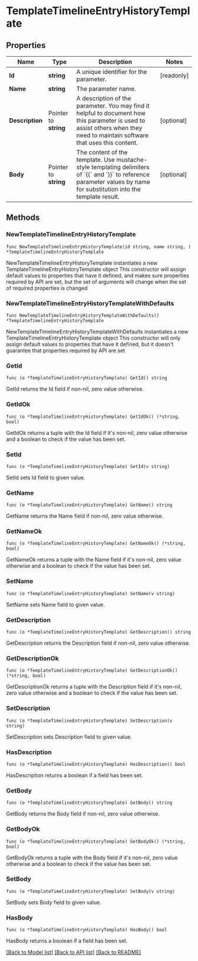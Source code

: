 # TemplateTimelineEntryHistoryTemplate

## Properties

Name | Type | Description | Notes
------------ | ------------- | ------------- | -------------
**Id** | **string** | A unique identifier for the parameter. | [readonly] 
**Name** | **string** | The parameter name. | 
**Description** | Pointer to **string** | A description of the parameter.  You may find it helpful to document how this parameter is used to assist others when they need to maintain software that uses this content. | [optional] 
**Body** | Pointer to **string** | The content of the template.  Use mustache-style templating delimiters of &#x60;{{&#x60; and &#x60;}}&#x60; to reference parameter values by name for substitution into the template result. | [optional] 

## Methods

### NewTemplateTimelineEntryHistoryTemplate

`func NewTemplateTimelineEntryHistoryTemplate(id string, name string, ) *TemplateTimelineEntryHistoryTemplate`

NewTemplateTimelineEntryHistoryTemplate instantiates a new TemplateTimelineEntryHistoryTemplate object
This constructor will assign default values to properties that have it defined,
and makes sure properties required by API are set, but the set of arguments
will change when the set of required properties is changed

### NewTemplateTimelineEntryHistoryTemplateWithDefaults

`func NewTemplateTimelineEntryHistoryTemplateWithDefaults() *TemplateTimelineEntryHistoryTemplate`

NewTemplateTimelineEntryHistoryTemplateWithDefaults instantiates a new TemplateTimelineEntryHistoryTemplate object
This constructor will only assign default values to properties that have it defined,
but it doesn't guarantee that properties required by API are set

### GetId

`func (o *TemplateTimelineEntryHistoryTemplate) GetId() string`

GetId returns the Id field if non-nil, zero value otherwise.

### GetIdOk

`func (o *TemplateTimelineEntryHistoryTemplate) GetIdOk() (*string, bool)`

GetIdOk returns a tuple with the Id field if it's non-nil, zero value otherwise
and a boolean to check if the value has been set.

### SetId

`func (o *TemplateTimelineEntryHistoryTemplate) SetId(v string)`

SetId sets Id field to given value.


### GetName

`func (o *TemplateTimelineEntryHistoryTemplate) GetName() string`

GetName returns the Name field if non-nil, zero value otherwise.

### GetNameOk

`func (o *TemplateTimelineEntryHistoryTemplate) GetNameOk() (*string, bool)`

GetNameOk returns a tuple with the Name field if it's non-nil, zero value otherwise
and a boolean to check if the value has been set.

### SetName

`func (o *TemplateTimelineEntryHistoryTemplate) SetName(v string)`

SetName sets Name field to given value.


### GetDescription

`func (o *TemplateTimelineEntryHistoryTemplate) GetDescription() string`

GetDescription returns the Description field if non-nil, zero value otherwise.

### GetDescriptionOk

`func (o *TemplateTimelineEntryHistoryTemplate) GetDescriptionOk() (*string, bool)`

GetDescriptionOk returns a tuple with the Description field if it's non-nil, zero value otherwise
and a boolean to check if the value has been set.

### SetDescription

`func (o *TemplateTimelineEntryHistoryTemplate) SetDescription(v string)`

SetDescription sets Description field to given value.

### HasDescription

`func (o *TemplateTimelineEntryHistoryTemplate) HasDescription() bool`

HasDescription returns a boolean if a field has been set.

### GetBody

`func (o *TemplateTimelineEntryHistoryTemplate) GetBody() string`

GetBody returns the Body field if non-nil, zero value otherwise.

### GetBodyOk

`func (o *TemplateTimelineEntryHistoryTemplate) GetBodyOk() (*string, bool)`

GetBodyOk returns a tuple with the Body field if it's non-nil, zero value otherwise
and a boolean to check if the value has been set.

### SetBody

`func (o *TemplateTimelineEntryHistoryTemplate) SetBody(v string)`

SetBody sets Body field to given value.

### HasBody

`func (o *TemplateTimelineEntryHistoryTemplate) HasBody() bool`

HasBody returns a boolean if a field has been set.


[[Back to Model list]](../README.md#documentation-for-models) [[Back to API list]](../README.md#documentation-for-api-endpoints) [[Back to README]](../README.md)


